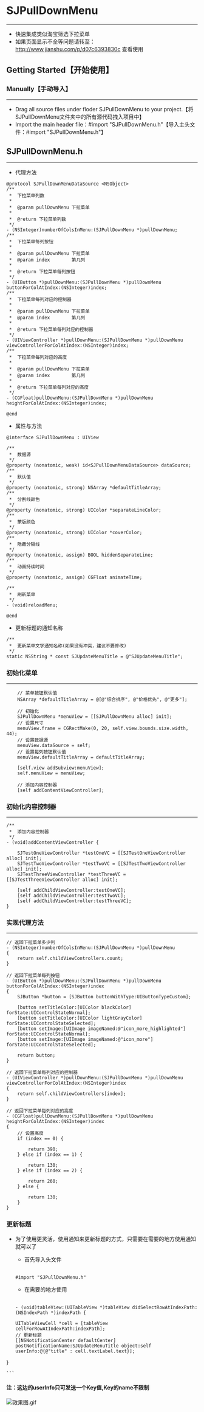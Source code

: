# SJPullDownMenu

---
- 快速集成类似淘宝筛选下拉菜单
- 如果页面显示不全等问题请转至：http://www.jianshu.com/p/d07c6393830c 查看使用

## Getting Started【开始使用】 

### Manually【手动导入】

---
- Drag all source files under floder SJPullDownMenu to your project.【将SJPullDownMenu文件夹中的所有源代码拽入项目中】
- Import the main header file：#import "SJPullDownMenu.h"【导入主头文件：#import "SJPullDownMenu.h"】

## SJPullDownMenu.h

---
- 代理方法

```
@protocol SJPullDownMenuDataSource <NSObject>
/**
 *  下拉菜单列数
 *
 *  @param pullDownMenu 下拉菜单
 *
 *  @return 下拉菜单列数
 */
- (NSInteger)numberOfColsInMenu:(SJPullDownMenu *)pullDownMenu;
/**
 *  下拉菜单每列按钮
 *
 *  @param pullDownMenu 下拉菜单
 *  @param index        第几列
 *
 *  @return 下拉菜单每列按钮
 */
- (UIButton *)pullDownMenu:(SJPullDownMenu *)pullDownMenu buttonForColAtIndex:(NSInteger)index;
/**
 *  下拉菜单每列对应的控制器
 *
 *  @param pullDownMenu 下拉菜单
 *  @param index        第几列
 *
 *  @return 下拉菜单每列对应的控制器
 */
- (UIViewController *)pullDownMenu:(SJPullDownMenu *)pullDownMenu viewControllerForColAtIndex:(NSInteger)index;
/**
 *  下拉菜单每列对应的高度
 *
 *  @param pullDownMenu 下拉菜单
 *  @param index        第几列
 *
 *  @return 下拉菜单每列对应的高度
 */
- (CGFloat)pullDownMenu:(SJPullDownMenu *)pullDownMenu heightForColAtIndex:(NSInteger)index;

@end

```

- 属性与方法

```
@interface SJPullDownMenu : UIView

/**
 *  数据源
 */
@property (nonatomic, weak) id<SJPullDownMenuDataSource> dataSource;
/**
 *  默认值
 */
@property (nonatomic, strong) NSArray *defaultTitleArray;
/**
 *  分割线颜色
 */
@property (nonatomic, strong) UIColor *separateLineColor;
/**
 *  蒙版颜色
 */
@property (nonatomic, strong) UIColor *coverColor;
/**
 *  隐藏分隔线
 */
@property (nonatomic, assign) BOOL hiddenSeparateLine;
/**
 *  动画持续时间
 */
@property (nonatomic, assign) CGFloat animateTime;

/**
 *  刷新菜单
 */
- (void)reloadMenu;

@end

```

- 更新标题的通知名称

```
/**
 *  更新菜单文字通知名称(如果没有冲突，建议不要修改)
 */
static NSString * const SJUpdateMenuTitle = @"SJUpdateMenuTitle";

```


### 初始化菜单

---
``` 
	// 菜单按钮默认值
    NSArray *defaultTitleArray = @[@"综合排序", @"价格优先", @"更多"];
    
    // 初始化
    SJPullDownMenu *menuView = [[SJPullDownMenu alloc] init];
    // 设置尺寸
    menuView.frame = CGRectMake(0, 20, self.view.bounds.size.width, 44);
    // 设置数据源
    menuView.dataSource = self;
    // 设置每列按钮默认值
    menuView.defaultTitleArray = defaultTitleArray;
    
    [self.view addSubview:menuView];
    self.menuView = menuView;
    
    // 添加内容控制器
    [self addContentViewController];

```

### 初始化内容控制器

---
```
/**
 *  添加内容控制器
 */
- (void)addContentViewController {
    
    SJTestOneViewController *testOneVC = [[SJTestOneViewController alloc] init];
    SJTestTwoViewController *testTwoVC = [[SJTestTwoViewController alloc] init];
    SJTestThreeViewController *testThreeVC = [[SJTestThreeViewController alloc] init];
    
    [self addChildViewController:testOneVC];
    [self addChildViewController:testTwoVC];
    [self addChildViewController:testThreeVC];
}

```

### 实现代理方法

---
```
// 返回下拉菜单多少列
- (NSInteger)numberOfColsInMenu:(SJPullDownMenu *)pullDownMenu
{
    return self.childViewControllers.count;
}

// 返回下拉菜单每列按钮
- (UIButton *)pullDownMenu:(SJPullDownMenu *)pullDownMenu buttonForColAtIndex:(NSInteger)index
{
    SJButton *button = [SJButton buttonWithType:UIButtonTypeCustom];

    [button setTitleColor:[UIColor blackColor] forState:UIControlStateNormal];
    [button setTitleColor:[UIColor lightGrayColor] forState:UIControlStateSelected];
    [button setImage:[UIImage imageNamed:@"icon_more_highlighted"] forState:UIControlStateNormal];
    [button setImage:[UIImage imageNamed:@"icon_more"] forState:UIControlStateSelected];
    
    return button;
}

// 返回下拉菜单每列对应的控制器
- (UIViewController *)pullDownMenu:(SJPullDownMenu *)pullDownMenu viewControllerForColAtIndex:(NSInteger)index
{
    return self.childViewControllers[index];
}

// 返回下拉菜单每列对应的高度
- (CGFloat)pullDownMenu:(SJPullDownMenu *)pullDownMenu heightForColAtIndex:(NSInteger)index
{
    // 设置高度
    if (index == 0) {
        
        return 390;
    } else if (index == 1) {
        
        return 130;
    } else if (index == 2) {
        
        return 260;
    } else {
        
        return 130;
    }
}

```

### 更新标题

- 为了使用更灵活，使用通知来更新标题的方式，只需要在需要的地方使用通知就可以了
	- 首先导入头文件
	<br><br>
	
	```
	#import "SJPullDownMenu.h"
	
	```
	- 在需要的地方使用
	<br><br>
	
	```
	- (void)tableView:(UITableView *)tableView didSelectRowAtIndexPath:(NSIndexPath *)indexPath {
    
    UITableViewCell *cell = [tableView cellForRowAtIndexPath:indexPath];
    // 更新标题
    [[NSNotificationCenter defaultCenter] postNotificationName:SJUpdateMenuTitle object:self userInfo:@{@"title" : cell.textLabel.text}];
}
	
	```
	
#### 注：这边的userInfo只可发送一个Key值,Key的name不限制


![效果图.gif](http://upload-images.jianshu.io/upload_images/1923109-3d3b1e9395d1e638.gif?imageMogr2/auto-orient/strip)
